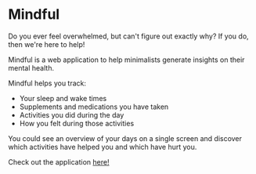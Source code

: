 Mindful
====

Do you ever feel overwhelmed, but can't figure out exactly why? If you do, then we're here to help!

Mindful is a web application to help minimalists generate insights on their mental health.

Mindful helps you track:
- Your sleep and wake times
- Supplements and medications you have taken
- Activities you did during the day
- How you felt during those activities

You could see an overview of your days on a single screen and discover which activities have helped you and which have hurt you.

Check out the application [here!](https://mindful-rl.herokuapp.com/)
